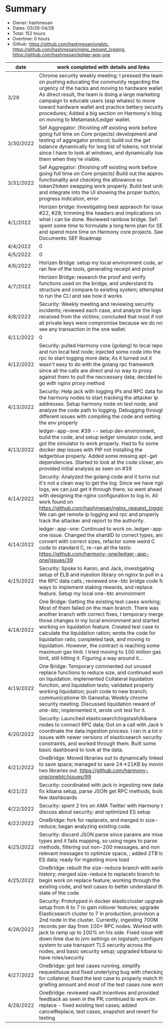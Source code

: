 # Summary
* Owner: hashmesan
* Dates: 03/29-04/28
* Total: 152 hours
* Overtime: 0 hours
* Github: https://github.com/hashmesan/onebtc, https://github.com/hashmesan/nginx_request_logging, https://github.com/hashmesan/ledger-app-one



| date                                                                                      | work completed with details and links                                                                                                                                                                                                                                                                                                                                                                                                                                                                                                    | hours |
|-------------------------------------------------------------------------------------------|------------------------------------------------------------------------------------------------------------------------------------------------------------------------------------------------------------------------------------------------------------------------------------------------------------------------------------------------------------------------------------------------------------------------------------------------------------------------------------------------------------------------------------------|-------|
| 3/29                                                                                      | Chrome security weekly meeting:  I pressed the team on pushing educating the community regarding the urgency of the hacks and moving to hardware wallet; As direct result, the team is doing a large marketing campaign to educate users (esp whales) to move toward hardware wallet and practice bettery security procedures; Added a big section on Harmony's blog on moving to Metamask/Ledger wallet.                                                                                                                                | 8     |
| 3/30/2022                                                                                 | Sef Aggregator: (finishing off existing work before going full time on Core projects) development and testing of aggregator protocol;  build out the get balance dynamically for long list of tokens; not trivial since I have to look at windows, and dynamically load them when they're visible.                                                                                                                                                                                                                                       | 4     |
| 3/31/2022                                                                                 | Sef Aggregator: (finishing off existing work before going full time on Core projects) Build out the approve functionality and checking the allowance so token2token swapping work properly. Build test units, and integrate into the UI showing the proper button, progress indication, error                                                                                                                                                                                                                                            | 4     |
| 4/1/2022                                                                                  | Horizen bridge: Investigating best appraoch for issue #22, #28; trimming the headers and implications on what i can be done. Reviewed rainbow bridge.  Sef: spent some time to formulate a long term plan for SEF and spend more time on Harmony core projects. See Documents:  SEF Roadmap                                                                                                                                                                                                                                              | 8     |
| 4/4/2022                                                                                  | 0                                                                                                                                                                                                                                                                                                                                                                                                                                                                                                                                        |       |
| 4/5/2022                                                                                  | 0                                                                                                                                                                                                                                                                                                                                                                                                                                                                                                                                        |       |
| 4/6/2022                                                                                  | Horizen Bridge: setup my local environment code, and ran few of the tools, generating receipt and proof                                                                                                                                                                                                                                                                                                                                                                                                                                  | 8     |
| 4/7/2022                                                                                  | Horizen Bridge: research the proof and verify functions used on the bridge, and understand its structure and compare to existing system; attempted to run the CLI and see how it works                                                                                                                                                                                                                                                                                                                                                   | 8     |
| 4/8/2022                                                                                  | Security: Weekly meeting and reviewing security incidents; reviewed each case, and analyze the logs received from the victims; concluded that most if not all private keys were compromise because we do not see any transaction in the one wallet.                                                                                                                                                                                                                                                                                      | 8     |
| 4/11/2022                                                                                 | 0                                                                                                                                                                                                                                                                                                                                                                                                                                                                                                                                        |       |
| 4/12/2022                                                                                 | Security: pulled Harmony core (golang) to local repo and run local test node; injected some code into the rpc to start logging more data; As it turned out it wasn't easy to do with the golang rpc framework since all the calls are direct and no way to proxy against them to pull the neccessary data; decided to go with nginx proxy method                                                                                                                                                                                         | 4     |
| 4/13/2022                                                                                 | Security: Help jack with logging IPs and RPC data for the harmony nodes to start tracking the attacker ip addresses. Setup harmony node on test node, and analyze the code path to logging. Debugging through different issues with compiling the code and setting the env properly                                                                                                                                                                                                                                                      | 4     |
| 4/13/2022                                                                                 | ledger-app-one: #39 -- setup dev environment, build the code, and setup ledger simulator code, and got the simulator to work properly. Had to fix some docker dep issues with PIP not installing the ledgerblue properly. Added some missing apt-get dependencies. Started to look at the code closer, and provided initial analysis as seen on #39                                                                                                                                                                                      | 4     |
| 4/14/2022                                                                                 | Security: Analyzed the golang code and it turns out it's not a clean way to get the log.  Since we have nginx logs, we can just get it through there, so went ahead with designing the nginx configuration to log in. All work found on https://github.com/hashmesan/nginx_request_logging.   We can get remote ip logging and rpc and properly track the attacker and report to the authority.                                                                                                                                          | 4     |
| 4/14/2022                                                                                 | ledger-app-one: Continued to work on..ledger-app-one issue. Changed the shardID to correct types, and convert with correct sizes, refactor some weird C code to standard C, re-ran all the tests: https://github.com/harmony-one/ledger-app-one/issues/39                                                                                                                                                                                                                                                                                | 4     |
| 4/15/2022                                                                                 | Security: Spoke to Aaron, and Jack, investigating setup of ELB and injestion library on nginx to pull in all the RPC data calls.; reviewed one-btc bridge code for ways to implement staking rewards, and replace feature. Setup my local one-btc environment                                                                                                                                                                                                                                                                            | 8     |
| 4/18/2022                                                                                 | One Bridge: Getting the existing test cases working; Most of them failed on the main branch. There was another branch with correct fixes, I temporary merged those changes in my local environment and started working on liquidation feature.  Created test case to calculate the liquidation ration; wrote the code for liquidation ratio, completed task, and moving to liquidation. However, the contract is reaching some maximum gas limit. I tried moving to 100 million gas limit, still hitting it. Figuring a way around it... | 8     |
| 4/19/2022                                                                                 | One Bridge: Temporary commented out unused replace functions to reduce size, and continued work on liquidation. implemented Collateral liquidation function, and liquidation tests; validated properly working liquidation; push code to new branch; communicationw ith Ganesha; Weekly chrome security meeting. Discussed liquidation reward of one-btc; implemented it, wrote unit test for it.                                                                                                                                        | 8     |
| 4/20/2022                                                                                 | Security: Launched elasticsearch/logstash/kibana nodes to connect RPC data; Got on a call with Jack to coordinate the data ingestion process. I ran in a lot of issues with newer versions of elasticsearch security constraints, and worked through them. Built some basic dashboard to look at the data.                                                                                                                                                                                                                               | 8     |
| 4/21/2022                                                                                 | OneBridge: Moved libraries out to dynamically linked to save space; managed to save 24->21KB by moving two libraries out. https://github.com/harmony-one/onebtc/issues/99                                                                                                                                                                                                                                                                                                                                                                | 4     |
| 4/21/22                                                                                   | Security: coordinated with jack in ingesting new data, fix kibana setup, parse JSON get RPC methods, build few dashboards                                                                                                                                                                                                                                                                                                                                                                                                                | 4     |
| 4/22/2022                                                                                 | Security: spent 2 hrs on AMA Twitter with Harmony to discuss about security; and optimized ES setup   | 2                                                                                                                                                                                                                                                                                                                                                                                                                                  |       |
| 4/22/2022| OneBridge: fork for replacetx, and merged in size-reduce; began analyzing existing code. | 6                                                                                                                                                                                                                                                                                                                                                                                                                                                                                                                                        |       |
| 4/25/2022                                                                                 | Security: discard JSON parse since params are mixed types and it fails mapping, so using regex to parse methods, filtering out non-200 messages, and non relevant messages to optimize space,  ; added 2TB to ES data; ready for ingesting more load                                                                                                                                                                                                                                                                                     | 4     |
| 4/25/2022                                                                                 | OneBridge: rebuilt the size-reduce branch with earlier history; merged size-reduce to replacetx branch to begin work on replace feature; working through the existing code, and test cases to better understand the state of the code                                                                                                                                                                                                                                                                                                    | 4     |
| 4/26/2022                                                                                 | Security: Prototyped in docker elasticcluster upgrade setup from 6 to 7 to gain rollover features; upgrade Elasticsearch cluster to 7 in production; provision a 2nd node in the cluster. Currently, ingesting 700M records per day from 100+ RPC nodes.  Worked with jack to ramp up to 100% on his side. Fixed issue with down time due to jvm settings on logstash; configured system to use transport TLS security across the nodes, and basic security setup; upgraded kibana to have roles/security                                | 12    |
| 4/27/2022                                                                                 | OneBridge: got test cases running, simplify requestIssue and fixed underlying bug with checking for collateral;  fixed the test case  to properly match the griefing amount and most of the test cases now work.                                                                                                                                                                                                                                                                                                                         | 8     |
| 4/28/2022                                                                                 | OneBridge: reviewed vault incentives and provided feedback as seen in the PR; continued to work on replace - fixed existing test cases;  added cancelReplace, test cases, snapshot and revert for testing                                                                                                                                                                                                                                                                                                                                | 8     |
